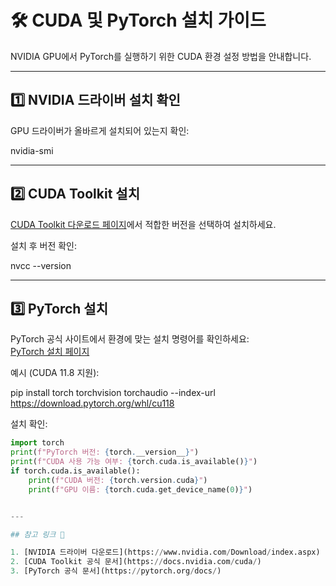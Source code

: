 # 🛠️ CUDA 및 PyTorch 설치 가이드

NVIDIA GPU에서 PyTorch를 실행하기 위한 CUDA 환경 설정 방법을 안내합니다.

---

## 1️⃣ NVIDIA 드라이버 설치 확인

GPU 드라이버가 올바르게 설치되어 있는지 확인:

nvidia-smi

---

## 2️⃣ CUDA Toolkit 설치

[CUDA Toolkit 다운로드 페이지](https://developer.nvidia.com/cuda-toolkit)에서 적합한 버전을 선택하여 설치하세요.

설치 후 버전 확인:

nvcc --version

---

## 3️⃣ PyTorch 설치

PyTorch 공식 사이트에서 환경에 맞는 설치 명령어를 확인하세요:  
[PyTorch 설치 페이지](https://pytorch.org/get-started/locally/)

예시 (CUDA 11.8 지원):

pip install torch torchvision torchaudio --index-url https://download.pytorch.org/whl/cu118

설치 확인:

```python
import torch
print(f"PyTorch 버전: {torch.__version__}")
print(f"CUDA 사용 가능 여부: {torch.cuda.is_available()}")
if torch.cuda.is_available():
    print(f"CUDA 버전: {torch.version.cuda}")
    print(f"GPU 이름: {torch.cuda.get_device_name(0)}")


---

## 참고 링크 🔗

1. [NVIDIA 드라이버 다운로드](https://www.nvidia.com/Download/index.aspx)  
2. [CUDA Toolkit 공식 문서](https://docs.nvidia.com/cuda/)  
3. [PyTorch 공식 문서](https://pytorch.org/docs/)
